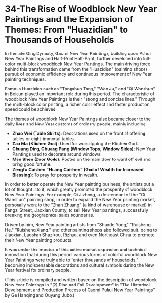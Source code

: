 # 34-The Rise of Woodblock New Year Paintings and the Expansion of Themes: From "Huazidian" to Thousands of Households

In the late Qing Dynasty, Gaomi New Year Paintings, building upon Puhui New Year Paintings and Half-Print Half-Paint, further developed into full-color multi-block woodblock New Year Paintings. The main driving force behind this transformation came from the "Huazidian" (painting shops) pursuit of economic efficiency and continuous improvement of New Year painting techniques.

Famous Huazidian such as "Tongshun Tang," "Wan Ju," and "Qi Wanshun" in Beicun played an important role during this period. The characteristic of woodblock New Year Paintings is their "strong and concise lines." Through the multi-block color printing, a richer color effect and faster production speed could be achieved.

The themes of woodblock New Year Paintings also became closer to the daily lives and New Year customs of ordinary people, mainly including:
*   **Zhuo Wei (Table Skirts)**: Decorations used on the front of offering tables or eight-immortal tables.
*   **Zao Ma (Kitchen God)**: Used for worshipping the Kitchen God.
*   **Chuang Ding, Chuang Pang (Window Tops, Window Sides)**: New Year Paintings used to decorate around windows.
*   **Men Shen (Door Gods)**: Posted on the main door to ward off evil and bring good fortune.
*   **Zengfu Caishen "Huang Caishen" (God of Wealth for Increased Blessing)**: To pray for prosperity in wealth.

In order to better operate the New Year painting business, the artists put a lot of thought into it, which greatly promoted the prosperity of woodblock New Year Paintings. For example, Qi Jizhong, a descendant of the "Qi Wanshun" painting shop, in order to expand the New Year painting market, personally went to the "Zhan Zhuang" (a kind of warehouse or market) in Fangzi Street, Jiaoxian County, to sell New Year paintings, successfully breaking the geographical sales boundaries.

Driven by him, New Year painting artists from "Shunde Yong," "Ruisheng He," "Ruisheng Xiang," and other painting shops also followed suit, going to Jiaoxian, Laoshan Shazikou, Rizhao, and even Northeast China to promote their New Year painting products.

It was under the impetus of this active market expansion and technical innovation that during this period, various forms of colorful woodblock New Year Paintings were truly able to "enter thousands of households," becoming indispensable decorations and cultural symbols during the New Year festival for ordinary people.

(This article is compiled and written based on the description of woodblock New Year Paintings in "(2) Rise and Fall Development" in "The Historical Development and Production Process of Gaomi Puhui New Year Paintings" by Ge Hanqing and Ouyang Jubo.)
